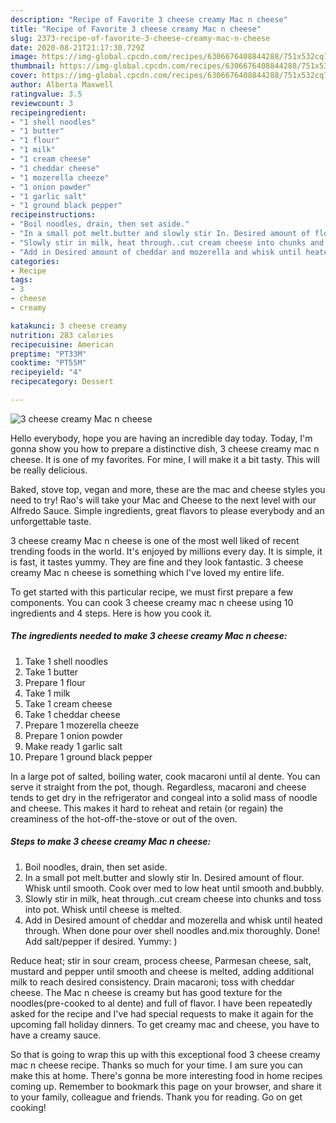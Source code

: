 ```yaml
---
description: "Recipe of Favorite 3 cheese creamy Mac n cheese"
title: "Recipe of Favorite 3 cheese creamy Mac n cheese"
slug: 2373-recipe-of-favorite-3-cheese-creamy-mac-n-cheese
date: 2020-08-21T21:17:30.729Z
image: https://img-global.cpcdn.com/recipes/6306676408844288/751x532cq70/3-cheese-creamy-mac-n-cheese-recipe-main-photo.jpg
thumbnail: https://img-global.cpcdn.com/recipes/6306676408844288/751x532cq70/3-cheese-creamy-mac-n-cheese-recipe-main-photo.jpg
cover: https://img-global.cpcdn.com/recipes/6306676408844288/751x532cq70/3-cheese-creamy-mac-n-cheese-recipe-main-photo.jpg
author: Alberta Maxwell
ratingvalue: 3.5
reviewcount: 3
recipeingredient:
- "1 shell noodles"
- "1 butter"
- "1 flour"
- "1 milk"
- "1 cream cheese"
- "1 cheddar cheese"
- "1 mozerella cheeze"
- "1 onion powder"
- "1 garlic salt"
- "1 ground black pepper"
recipeinstructions:
- "Boil noodles, drain, then set aside."
- "In a small pot melt.butter and slowly stir In. Desired amount of flour. Whisk until smooth. Cook over med to low heat until smooth and.bubbly."
- "Slowly stir in milk, heat through..cut cream cheese into chunks and toss into pot. Whisk until cheese is melted."
- "Add in Desired amount of cheddar and mozerella and whisk until heated through. When done pour over shell noodles and.mix thoroughly. Done! Add salt/pepper if desired. Yummy: )"
categories:
- Recipe
tags:
- 3
- cheese
- creamy

katakunci: 3 cheese creamy 
nutrition: 283 calories
recipecuisine: American
preptime: "PT33M"
cooktime: "PT55M"
recipeyield: "4"
recipecategory: Dessert

---
```



![3 cheese creamy Mac n cheese](https://img-global.cpcdn.com/recipes/6306676408844288/751x532cq70/3-cheese-creamy-mac-n-cheese-recipe-main-photo.jpg)

Hello everybody, hope you are having an incredible day today. Today, I'm gonna show you how to prepare a distinctive dish, 3 cheese creamy mac n cheese. It is one of my favorites. For mine, I will make it a bit tasty. This will be really delicious.

Baked, stove top, vegan and more, these are the mac and cheese styles you need to try! Rao&#39;s will take your Mac and Cheese to the next level with our Alfredo Sauce. Simple ingredients, great flavors to please everybody and an unforgettable taste.

3 cheese creamy Mac n cheese is one of the most well liked of recent trending foods in the world. It's enjoyed by millions every day. It is simple, it is fast, it tastes yummy. They are fine and they look fantastic. 3 cheese creamy Mac n cheese is something which I've loved my entire life.


To get started with this particular recipe, we must first prepare a few components. You can cook 3 cheese creamy mac n cheese using 10 ingredients and 4 steps. Here is how you cook it.

<!--inarticleads1-->

##### The ingredients needed to make 3 cheese creamy Mac n cheese:

1. Take 1 shell noodles
1. Take 1 butter
1. Prepare 1 flour
1. Take 1 milk
1. Take 1 cream cheese
1. Take 1 cheddar cheese
1. Prepare 1 mozerella cheeze
1. Prepare 1 onion powder
1. Make ready 1 garlic salt
1. Prepare 1 ground black pepper


In a large pot of salted, boiling water, cook macaroni until al dente. You can serve it straight from the pot, though. Regardless, macaroni and cheese tends to get dry in the refrigerator and congeal into a solid mass of noodle and cheese. This makes it hard to reheat and retain (or regain) the creaminess of the hot-off-the-stove or out of the oven. 

<!--inarticleads2-->

##### Steps to make 3 cheese creamy Mac n cheese:

1. Boil noodles, drain, then set aside.
1. In a small pot melt.butter and slowly stir In. Desired amount of flour. Whisk until smooth. Cook over med to low heat until smooth and.bubbly.
1. Slowly stir in milk, heat through..cut cream cheese into chunks and toss into pot. Whisk until cheese is melted.
1. Add in Desired amount of cheddar and mozerella and whisk until heated through. When done pour over shell noodles and.mix thoroughly. Done! Add salt/pepper if desired. Yummy: )


Reduce heat; stir in sour cream, process cheese, Parmesan cheese, salt, mustard and pepper until smooth and cheese is melted, adding additional milk to reach desired consistency. Drain macaroni; toss with cheddar cheese. The Mac n cheese is creamy but has good texture for the noodles(pre-cooked to al dente) and full of flavor. I have been repeatedly asked for the recipe and I&#39;ve had special requests to make it again for the upcoming fall holiday dinners. To get creamy mac and cheese, you have to have a creamy sauce. 

So that is going to wrap this up with this exceptional food 3 cheese creamy mac n cheese recipe. Thanks so much for your time. I am sure you can make this at home. There's gonna be more interesting food in home recipes coming up. Remember to bookmark this page on your browser, and share it to your family, colleague and friends. Thank you for reading. Go on get cooking!
